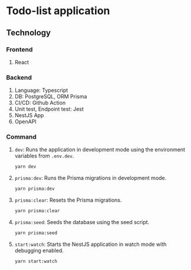 # Todo-list application

## Technology

### Frontend

1. React

### Backend

1. Language: Typescript
2. DB: PostgreSQL, ORM Prisma
3. CI/CD: Github Action
4. Unit test, Endpoint test: Jest
5. NestJS App
6. OpenAPI

### Command

1. `dev`: Runs the application in development mode using the environment variables from `.env.dev`.
    ```bash
    yarn dev
    ```

2. `prisma:dev`: Runs the Prisma migrations in development mode.
    ```bash
    yarn prisma:dev
    ```

3. `prisma:clear`: Resets the Prisma migrations.
    ```bash
    yarn prisma:clear
    ```

4. `prisma:seed`: Seeds the database using the seed script.
    ```bash
    yarn prisma:seed
    ```

6. `start:watch`: Starts the NestJS application in watch mode with debugging enabled.
    ```bash
    yarn start:watch
    ```
